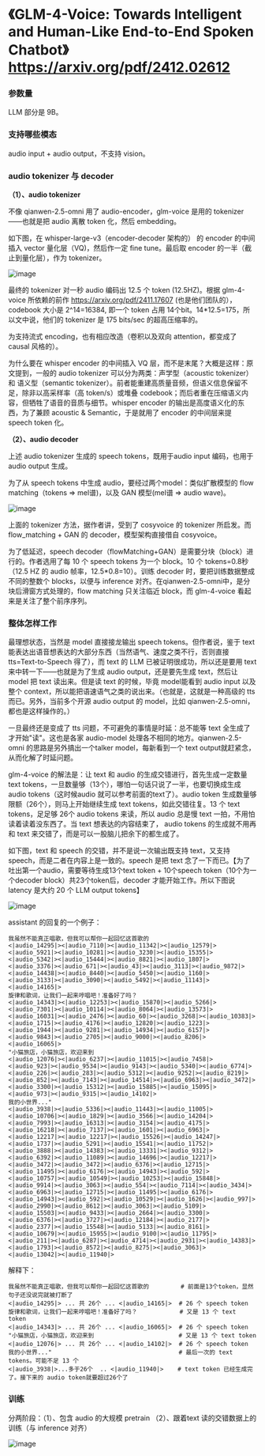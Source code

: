 # 《GLM-4-Voice: Towards Intelligent and Human-Like End-to-End Spoken Chatbot》 https://arxiv.org/pdf/2412.02612

### 参数量
LLM 部分是 9B。

### 支持哪些模态
audio input + audio output，不支持 vision。

### audio tokenizer 与 decoder

**（1）、audio tokenizer**

不像 qianwen-2.5-omni 用了 audio-encoder，glm-voice 是用的 tokenizer——也就是把 audio 离散 token 化，然后 embedding。

如下图，在 whisper-large-v3（encoder-decoder 架构的） 的 encoder 的中间插入 vector 量化层（VQ)，然后作一定 fine tune。最后取 encoder 的一半（截止到量化层），作为 tokenizer。

![image](https://github.com/user-attachments/assets/25c239e5-fd5c-449f-a631-6a12bc6bf1e2)

最终的 tokenizer 对一秒 audio 编码出 12.5 个 token (12.5HZ)。根据 glm-4-voice 所依赖的前作 https://arxiv.org/pdf/2411.17607 (也是他们团队的），codebook 大小是 2^14=16384, 即一个 token 占用 14个bit。14*12.5=175，所以文中说，他们的 tokenizer 是 175 bits/sec 的超高压缩率的。

为支持流式 encoding，也有相应改造（卷积以及双向 attention，都变成了 causal 风格的）。

为什么要在 whisper encoder 的中间插入 VQ 层，而不是末尾？大概是这样：原文提到，一般的 audio tokenizer 可以分为两类：声学型（acoustic tokenizer） 和 语义型（semantic tokenizer）。前者能重建高质量音频，但语义信息保留不足，除非以高采样率（高 token/s）或堆叠 codebook；而后者重在压缩语义内容，但牺牲了语音的音质与细节。whisper encoder 的输出是高度语义化的东西，为了兼顾 acoustic & Semantic，于是就用了 encoder 的中间层来提 speech token 化。

**（2）、audio decoder**

上述 audio tokenizer 生成的 speech tokens，既用于audio input 编码，也用于 audio output 生成。

为了从 speech tokens 中生成 audio，要经过两个model：类似扩散模型的 flow matching（tokens => mel谱)，以及 GAN 模型(mel谱 => audio wave)。

![image](https://github.com/user-attachments/assets/43a3af74-3016-4b1e-835d-473f7fd292da)

上面的 tokenizer 方法，据作者讲，受到了 cosyvoice 的 tokenizer 所启发。而 flow_matching + GAN 的 decoder，模型架构直接借自 cosyvoice。

为了低延迟，speech decoder（flowMatching+GAN）是需要分块（block）进行的。作者选用了每 10 个 speech tokens 为一个 block。10 个 tokens=0.8秒（12.5 HZ 的 audio 帧率，12.5*0.8=10）。训练 decoder 时，要把训练数据整成不同的整数个 blocks，以便与 inference 对齐。在qianwen-2.5-omni中，是分块后滑窗方式处理的，flow matching 只关注临近 block，而 glm-4-voice 看起来是关注了整个前序序列。

### 整体怎样工作

最理想状态，当然是 model 直接接龙输出 speech tokens。但作者说，鉴于 text 能表达出语音想表达的大部分东西（当然语气、速度之类不行，否则直接 tts=Text-to-Speech 得了），而 text 的 LLM 已被证明很成功，所以还是要用 text 来中转一下——也就是为了生成 audio output，还是要先生成 text，然后让 model 把 text 读出来。但是读 text 的时候，毕竟 model能看到 audio input 以及整个 context，所以能把语速语气之类的说出来。（也就是，这就是一种高级的 tts 而已。另外，当前多个开源 audio output 的 model，比如 qianwen-2.5-omni，都也是这样操作的。）

一旦最终还是变成了 tts 问题，不可避免的事情是时延：总不能等 text 全生成了才开始"读"。这也是各家 audio-model 处理各不相同的地方。qianwen-2.5-omni 的思路是另外搞出一个talker model，每新看到一个 text output就赶紧念，从而化解了时延问题。

glm-4-voice 的解法是：让 text 和 audio 的生成交错进行，首先生成一定数量 text tokens，一旦数量够（13个），哪怕一句话只说了一半，也要切换成生成 audio tokens（这时候audio 就可以参考前面的text了）。audio token 生成数量够限额（26个），则马上开始继续生成 text tokens，如此交错往复。13 个 text tokens，足足够 26个 audio tokens 来读，所以 audio 总是慢 text 一拍，不用怕读着读着没东西了。当 text 想表达的内容结束了， audio tokens 的生成就不用再和 text 来交错了，而是可以一股脑儿把余下的都生成了。

如下图，text 和 speech 的交错，并不是说一次输出既支持 text，又支持 speech，而是二者在内容上是一致的。speech 是把 text 念了一下而已。【为了吐出第一个audio，需要等待生成13个text token + 10个speech token（10个为一个decoder block）共23个token后，decoder 才能开始工作。所以下图说latency 是大约 20 个 LLM output tokens】

![image](https://github.com/user-attachments/assets/0c31d54f-bd49-41b2-ab2a-6e2f7f322214)

assistant 的回复的一个例子：
```
我虽然不能真正唱歌，但我可以帮你一起回忆这首歌的
<|audio_14295|><|audio_7110|><|audio_11342|><|audio_12579|><|audio_5921|><|audio_10281|><|audio_3230|><|audio_15355|><|audio_5342|><|audio_15444|><|audio_8821|><|audio_1807|><|audio_3376|><|audio_671|><|audio_43|><|audio_3113|><|audio_9872|><|audio_14438|><|audio_8440|><|audio_5450|><|audio_1160|><|audio_3133|><|audio_3090|><|audio_5492|><|audio_11143|><|audio_14165|>
旋律和歌词，让我们一起来哼唱吧！准备好了吗？
<|audio_14343|><|audio_12253|><|audio_15870|><|audio_5266|><|audio_7301|><|audio_10114|><|audio_8064|><|audio_13573|><|audio_16031|><|audio_2476|><|audio_60|><|audio_3268|><|audio_10383|><|audio_1715|><|audio_4176|><|audio_12820|><|audio_1223|><|audio_1944|><|audio_9281|><|audio_14934|><|audio_6157|><|audio_9843|><|audio_2705|><|audio_9000|><|audio_8206|><|audio_16065|>
"小猫旅店，小猫旅店，欢迎来到
<|audio_12076|><|audio_6237|><|audio_11015|><|audio_7458|><|audio_923|><|audio_9534|><|audio_9143|><|audio_5340|><|audio_6774|><|audio_226|><|audio_283|><|audio_5312|><|audio_9252|><|audio_8219|><|audio_852|><|audio_7143|><|audio_14514|><|audio_6963|><|audio_3472|><|audio_3300|><|audio_15312|><|audio_15885|><|audio_15095|><|audio_973|><|audio_9315|><|audio_14102|>
我的小世界..."
<|audio_3938|><|audio_5336|><|audio_11443|><|audio_11005|><|audio_10706|><|audio_1829|><|audio_3566|><|audio_14204|><|audio_7993|><|audio_16313|><|audio_3154|><|audio_4175|><|audio_16218|><|audio_7137|><|audio_1601|><|audio_6963|><|audio_12217|><|audio_12217|><|audio_15526|><|audio_14247|><|audio_1737|><|audio_5291|><|audio_15541|><|audio_11752|><|audio_3888|><|audio_14383|><|audio_13331|><|audio_9312|><|audio_6392|><|audio_11089|><|audio_14696|><|audio_12217|><|audio_3472|><|audio_3472|><|audio_6376|><|audio_12715|><|audio_11495|><|audio_6176|><|audio_14943|><|audio_592|><|audio_10757|><|audio_10549|><|audio_10253|><|audio_15848|><|audio_9914|><|audio_3063|><|audio_554|><|audio_7114|><|audio_3434|><|audio_6963|><|audio_12715|><|audio_11495|><|audio_6176|><|audio_14943|><|audio_592|><|audio_10529|><|audio_1626|><|audio_997|><|audio_2990|><|audio_8612|><|audio_3063|><|audio_5109|><|audio_15503|><|audio_9433|><|audio_2664|><|audio_3300|><|audio_6376|><|audio_3727|><|audio_12184|><|audio_2177|><|audio_2377|><|audio_15548|><|audio_5133|><|audio_8161|><|audio_10679|><|audio_15955|><|audio_9100|><|audio_11795|><|audio_211|><|audio_6287|><|audio_4714|><|audio_2931|><|audio_14383|><|audio_1793|><|audio_8572|><|audio_8275|><|audio_3063|><|audio_13042|><|audio_11940|>
```

解释下：
```
我虽然不能真正唱歌，但我可以帮你一起回忆这首歌的         # 前面是13个token，显然句子还没说完就被打断了
<|audio_14295|> ... 共 26个 ... <|audio_14165|>  # 26 个 speech token
旋律和歌词，让我们一起来哼唱吧！准备好了吗？            # 又是 13 个 text token
<|audio_14343|> ... 共 26个 ... <|audio_16065|>  # 26 个 speech token
"小猫旅店，小猫旅店，欢迎来到                        # 又是 13 个 text token
<|audio_12076|> ... 共 26个 ... <|audio_14102|>  # 26 个 speech token
我的小世界..."                                    # 最后一次的 text tokens。可能不足 13 个
<|audio_3938|>...多于26个  .. <|audio_11940|>    # text token 已经生成完了。接下来的 audio token就要超过26个了
```

### 训练

分两阶段：（1）、包含 audio 的大规模 pretrain （2）、跟着text 读的交错数据上的训练（与 inference 对齐）

![image](https://github.com/user-attachments/assets/936170bd-e843-4e7c-af78-a694eaf61d8b)
